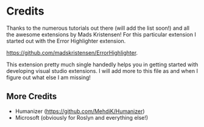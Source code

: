 # Credits

Thanks to the numerous tutorials out there (will add the list soon!) and all the awesome extensions by Mads Kristensen! For this particular extension I started out with the Error Highlighter extension.

https://github.com/madskristensen/ErrorHighlighter. 

This extension pretty much single handedly helps you in getting started with developing visual studio extensions. I will add more to this file as and when I figure out what else I am missing!

## More Credits 

* Humanizer (https://github.com/MehdiK/Humanizer)
* Microsoft (obviously for Roslyn and everything else!)
